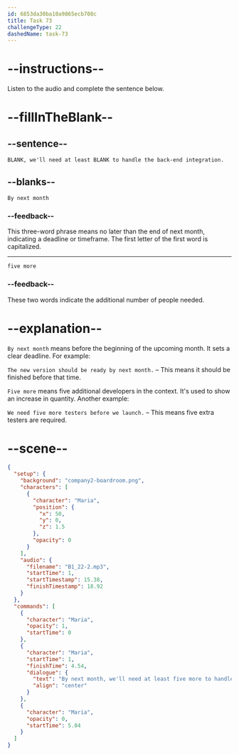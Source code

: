 ```yaml
---
id: 6853da30ba10a9865ecb708c
title: Task 73
challengeType: 22
dashedName: task-73
---
```


<!-- (Audio) Maria: By next month, we'll need at least five more to handle the back-end integration. -->

# --instructions--

Listen to the audio and complete the sentence below.

# --fillInTheBlank--

## --sentence--

`BLANK, we'll need at least BLANK to handle the back-end integration.`

## --blanks--

`By next month`

### --feedback--

This three-word phrase means no later than the end of next month, indicating a deadline or timeframe. The first letter of the first word is capitalized.

---

`five more`

### --feedback--

These two words indicate the additional number of people needed.

# --explanation--

`By next month` means before the beginning of the upcoming month. It sets a clear deadline. For example:  

`The new version should be ready by next month.` – This means it should be finished before that time.

`Five more` means five additional developers in the context. It's used to show an increase in quantity. Another example:  

`We need five more testers before we launch.` – This means five extra testers are required.

# --scene--

```json
{
  "setup": {
    "background": "company2-boardroom.png",
    "characters": [
      {
        "character": "Maria",
        "position": {
          "x": 50,
          "y": 0,
          "z": 1.5
        },
        "opacity": 0
      }
    ],
    "audio": {
      "filename": "B1_22-2.mp3",
      "startTime": 1,
      "startTimestamp": 15.38,
      "finishTimestamp": 18.92
    }
  },
  "commands": [
    {
      "character": "Maria",
      "opacity": 1,
      "startTime": 0
    },
    {
      "character": "Maria",
      "startTime": 1,
      "finishTime": 4.54,
      "dialogue": {
        "text": "By next month, we'll need at least five more to handle the back-end integration.",
        "align": "center"
      }
    },
    {
      "character": "Maria",
      "opacity": 0,
      "startTime": 5.04
    }
  ]
}
```
